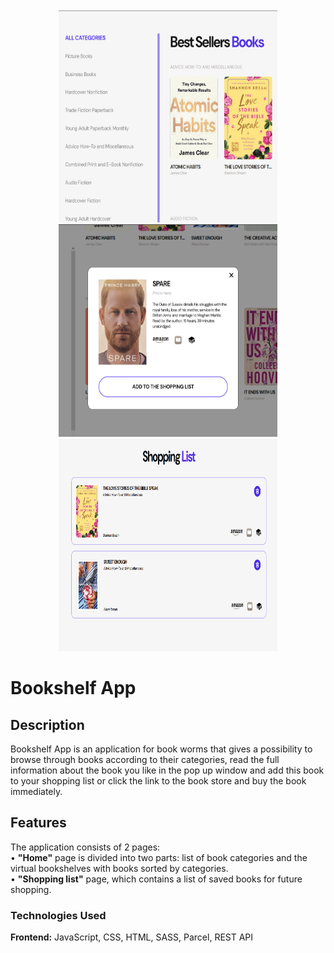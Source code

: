 <br />
<div align="center">
  <img src="./assets/screenshot.png" alt="Homepage" width="350" height="340">
  <img src="./assets/screenshot_2.png" alt="Modal" width="350" height="340">
  <img src="./assets/screenshot_3.png" alt="Shopping list" width="350" height="340">
</div>

<h1 align="left">Bookshelf App</h1>

<h2 align="left">Description</h2>
<div align="left">
Bookshelf App is an application for book worms that gives a possibility to browse through books according to their categories, read the full information about the book you like in the pop up window and add this book to your shopping list or click the link to the book store and buy the book immediately.
</div>

<h2 align="left">Features</h2>
<div align="left">
The application consists of 2 pages:<br />
• <strong>"Home"</strong> page is divided into two parts: list of book categories and the virtual bookshelves with books sorted by categories.<br />
• <strong>"Shopping list"</strong> page, which contains a list of saved books for future shopping.

<h3 align="left">Technologies Used</h3>
<strong>Frontend:</strong> JavaScript, CSS, HTML, SASS, Parcel, REST API</br>
